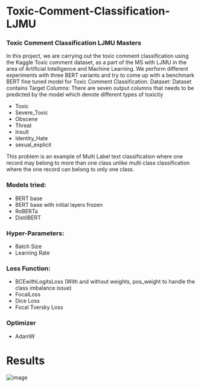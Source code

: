 # Toxic-Comment-Classification-LJMU
### Toxic Comment Classification LJMU Masters
In this project, we are carrying out the toxic comment classification using the Kaggle Toxic comment dataset, as a part of the MS with LJMU in the area of Artificial Intelligence and Machine Learning. 
We perform different experiments with three BERT variants and try to come up with a benchmark BERT fine tuned model for Toxic Comment Classification. 
Dataset: Dataset contains 
Target Columns: There are seven output columns that needs to be predicted by the model which denote different types of toxicity
  * Toxic
  * Severe_Toxic
  * Obscene
  * Threat
  * Insult
  * Identity_Hate
  * sexual_explicit

This problem is an example of Multi Label text classification where one record may belong to more than one class unlike multi class classification where the one record can belong to only one class. 

### Models tried:

* BERT base
* BERT base with initial layers frozen
* RoBERTa
* DistilBERT

### Hyper-Parameters:
* Batch Size
* Learning Rate

### Loss Function:
* BCEwithLogitsLoss (With and without weights, pos_weight to handle the class imbalance issue)
* FocalLoss
* Dice Loss
* Focal Tversky Loss

### Optimizer
* AdamW

# Results
![image](https://github.com/gautamjoshi1984/Toxic-Comment-Classification-LJMU/assets/28692811/5869a82c-f85c-44b4-aee2-0395cafcc5b8)
